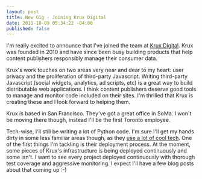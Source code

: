 ```yaml
---
layout: post
title: New Gig - Joining Krux Digital
date: 2011-10-09 05:34:22 -04:00
published: false
---
```


I'm really excited to announce that I've joined the team at [Krux Digital](http://www.kruxdigital.com). Krux was founded in 2010 and have since been busy building products that help content publishers responsibly manage their consumer data. 

Krux's work touches on two areas very near and dear to my heart: user privacy and the proliferation of third-party Javascript. Writing third-party Javascript (social widgets, analytics, ad scripts, etc) is a great way to build distributable web applications. I think content publishers deserve good tools to manage and monitor code included on their sites. I'm thrilled that Krux is creating these and I look forward to helping them.

Krux is based in San Francisco. They've got a great office in SoMa. I won't be moving there though, instead I'll be the first Toronto employee.

Tech-wise, I'll still be writing a lot of Python code. I'm sure I'll get my hands dirty in some less familiar areas though, as they [use a lot of cool tech](http://engineering.kruxdigital.com/technology). One of the first things I'm tackling is their deployment process. At the moment, some pieces of Krux's infrastructure is being deployed continuously and some isn't. I want to see every project deployed continuously with thorough test coverage and aggressive monitoring. I expect I'll have a few blog posts about that coming up :-)